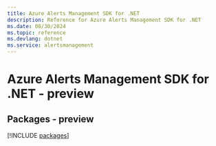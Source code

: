 ```yaml
---
title: Azure Alerts Management SDK for .NET
description: Reference for Azure Alerts Management SDK for .NET
ms.date: 08/30/2024
ms.topic: reference
ms.devlang: dotnet
ms.service: alertsmanagement
---
```

# Azure Alerts Management SDK for .NET - preview
## Packages - preview
[!INCLUDE [packages](alerts-management-index.md)]
